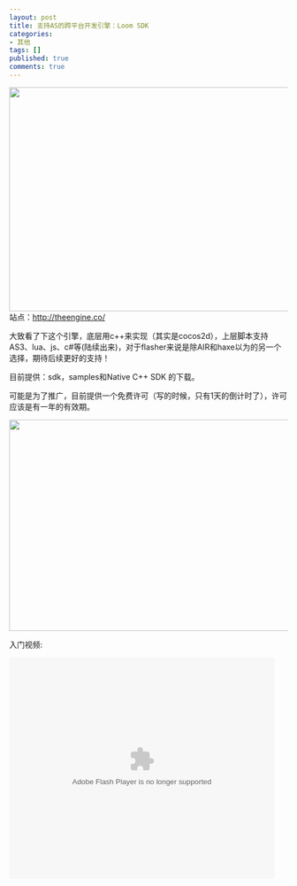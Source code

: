 ```yaml
---
layout: post
title: 支持AS的跨平台开发引擎：Loom SDK
categories:
- 其他
tags: []
published: true
comments: true
---
```

<p><img class="alignnone size-full wp-image-1012" title="84C60742-A9A6-4233-8E1E-597D8ADA873A" src="{{site.url}}/media/2013/03/84C60742-A9A6-4233-8E1E-597D8ADA873A.jpg" alt="" width="938" height="405" />站点：<a href="http://theengine.co/">http://theengine.co/</a></p>

<p>大致看了下这个引擎，底层用c++来实现（其实是cocos2d），上层脚本支持AS3、lua、js、c#等(陆续出来)，对于flasher来说是除AIR和haxe以为的另一个选择，期待后续更好的支持！</p>

<p>目前提供：sdk，samples和Native C++ SDK 的下载。</p>

<p>可能是为了推广，目前提供一个免费许可（写的时候，只有1天的倒计时了），许可应该是有一年的有效期。</p>

<p><img class="alignnone size-full wp-image-1013" title="8DDFAE41-F5E1-48CA-BBE2-79F60CCA2589" src="{{site.url}}/media/2013/03/8DDFAE41-F5E1-48CA-BBE2-79F60CCA2589.jpg" alt="" width="885" height="382" /></p>

<p>入门视频:</p>

<p><object width="480" height="400" classid="clsid:d27cdb6e-ae6d-11cf-96b8-444553540000" codebase="http://download.macromedia.com/pub/shockwave/cabs/flash/swflash.cab#version=6,0,40,0" align="middle"><param name="src" value="http://player.youku.com/player.php/sid/XNTMzNjkwMjE2/v.swf" /><param name="allowfullscreen" value="true" /><param name="quality" value="high" /><param name="allowscriptaccess" value="always" /><embed width="480" height="400" type="application/x-shockwave-flash" src="http://player.youku.com/player.php/sid/XNTMzNjkwMjE2/v.swf" allowfullscreen="true" quality="high" allowscriptaccess="always" align="middle" /></object></p>
